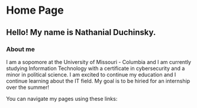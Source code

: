 # Home Page 
## Hello! My name is **Nathanial Duchinsky.** 

### About me
I am a sopomore at the University of Missouri - Columbia and I am currently studying Information Technology with a certificate in cybersecurity and a minor in political science. I am excited to continue my education and I continue learning about the IT field. My goal is to be hiried for an internship over the summer! 

You can navigate my pages using these links: 
